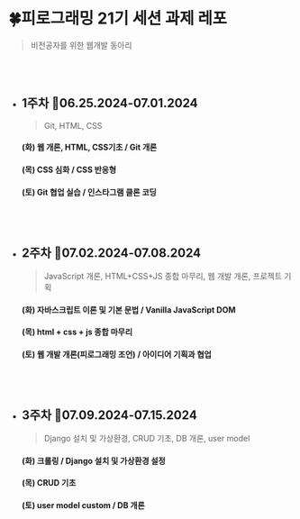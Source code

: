 # 🍀피로그래밍 21기 세션 과제 레포
> 비전공자를 위한 웹개발 동아리

<br><br>

* ## 1주차 📆06.25.2024-07.01.2024
  > Git, HTML, CSS 
  
   #### (화) 웹 개론, HTML, CSS기초 / Git 개론 <br>
   #### (목) CSS 심화 / CSS 반응형 <br>
   #### (토) Git 협업 실습 / 인스타그램 클론 코딩
   <br><br>

* ## 2주차 📆07.02.2024-07.08.2024
  > JavaScript 개론, HTML+CSS+JS 종합 마무리, 웹 개발 개론, 프로젝트 기획 
  
   #### (화) 자바스크립트 이론 및 기본 문법 / Vanilla JavaScript DOM <br>
   #### (목) html + css + js 종합 마무리 <br>
   #### (토) 웹 개발 개론(피로그래밍 조언) / 아이디어 기획과 협업
  <br><br>

* ## 3주차 📆07.09.2024-07.15.2024
  > Django 설치 및 가상환경, CRUD 기초, DB 개론, user model 
  
   #### (화) 크롤링 / Django 설치 및 가상환경 설정 <br>
   #### (목) CRUD 기초 <br>
   #### (토) user model custom /  DB 개론

